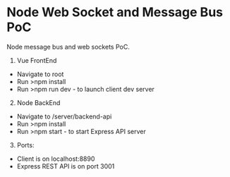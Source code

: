 # Node Web Socket and Message Bus PoC
Node message bus and web sockets PoC.
1. Vue FrontEnd
* Navigate to root
* Run >npm install
* Run >npm run dev - to launch client dev server

2. Node BackEnd
* Navigate to /server/backend-api
* Run >npm install
* Run >npm start - to start Express API server

3. Ports:
* Client is on localhost:8890
* Express REST API is on port 3001


